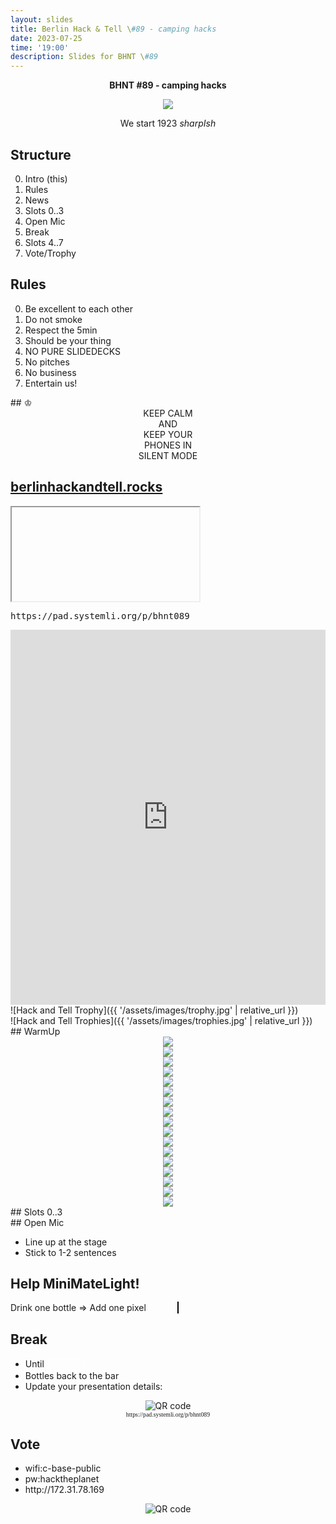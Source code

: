 ```yaml
---
layout: slides
title: Berlin Hack & Tell \#89 - camping hacks
date: 2023-07-25
time: '19:00'
description: Slides for BHNT \#89
---
```



<section>
<center><b> BHNT #89 - camping hacks</b><br/>

<img src="/assets/images/088/camp.jpg"/><br/>


We start 1923 *sharpIsh*
 </center>	
</section>

<section>
<h2>Structure</h2>

<ol start="0">
  <li>Intro (this)</li>
  <li>Rules</li>
  <li>News</li>
  <li>Slots 0..3</li>
  <li>Open Mic</li>
  <li>Break</li>
  <li>Slots 4..7</li>
  <li>Vote/Trophy</li>
</ol>

</section>

<section>
<h2>Rules</h2>

<ol start="0">
  <li>Be excellent to each other</li>
  <li>Do not smoke</li>
  <li>Respect the 5min</li>
  <li>Should be your thing</li>
  <li>NO PURE SLIDEDECKS</li>
  <li>No pitches</li>
  <li>No business</li>
  <li>Entertain us!</li>
</ol>
</section>

<section data-markdown>
## &#9812;
<center>
KEEP CALM</br>
AND</br>
KEEP YOUR</br>
PHONES IN</br>
SILENT MODE</br>
</center>
</section>

<section>
<h2><a href="https://berlinhackandtell.rocks/">berlinhackandtell.rocks</a></h2>
<iframe class="stretch" data-src="https://berlinhackandtell.rocks"></iframe>
</section>

<section>
<pre>https://pad.systemli.org/p/bhnt089</pre>
<iframe name="embed_readwrite" src="https://pad.systemli.org/p/bhnt089?showControls=false&showChat=false&showLineNumbers=true&useMonospaceFont=true" width="100%" height="600" frameborder="0" class="stretch"></iframe>
</section>

<section data-markdown>
![Hack and Tell Trophy]({{ '/assets/images/trophy.jpg' | relative_url }})
</section>

<section data-markdown>
![Hack and Tell Trophies]({{ '/assets/images/trophies.jpg' | relative_url }})
</section>

<section data-markdown>
## WarmUp
</section>

<section>
<center>
<img src="/assets/images/089/reddit.jpeg"/>
</center>
</section>


<section>
<center>
<img src="/assets/images/089/stackoverflow_out.jpeg"/>
</center>
</section>

<section>
<center>
<img src="/assets/images/089/twitter_out.png"/>
</center>
</section>


<section>
<center>
<img src="/assets/images/089/openai.jpeg"/>
</center>
</section>

<section>
<center>
<img src="/assets/images/089/ai_alignment.jpeg"/>
</center>
</section>

<section>
<center>
<img src="/assets/images/089/xai.jpeg"/>
</center>
</section>

<section>
<center>
<img src="/assets/images/089/gnosispay.png"/>
</center>
</section>

<section>
<center>
<img src="/assets/images/089/monopoly.jpeg"/>
</center>
</section>

<section>
<center>
<img src="/assets/images/089/ethprague.jpeg"/>
</center>
</section>

<section>
<center>
<img src="/assets/images/089/orb.jpeg"/>
</center>
</section>

<section>
<center>
<img src="/assets/images/089/ledger.jpeg"/>
</center>
</section>

<section>
<center>
<img src="/assets/images/089/vanmoof.png"/>
</center>
</section>


<section>
<center>
<img src="/assets/images/089/twitterx.jpeg"/>
</center>
</section>

<section>
<center>
<img src="/assets/images/089/mitnick.png"/>
</center>
</section>

<section>
<center>
<img src="/assets/images/089/protocolberg.png"/>
</center>
</section>

<section>
<center>
<img src="/assets/images/089/hardware_happy.png"/>
</center>
</section>

<section>
<center>
<img src="/assets/images/088/camp.jpg"/>
</center>
</section>

<section data-markdown>
## Slots 0..3
</section>

<section data-markdown>
## Open Mic

* Line up at the stage
* Stick to 1-2 sentences
</section>


<section>
<h2>Help MiniMateLight!</h2>
Drink one bottle => Add one pixel
<canvas id="bottles" width="800" height="320" style="border:1px solid black;margin:50px"></canvas>
<script>
    // Thanks Clujio https://stackoverflow.com/a/44488640/388127 CC BY-SA 3.0
    var canvas = document.getElementById('bottles');
    var context = canvas.getContext('2d');
    var sizeX = canvas.width / 40;
    var sizeY = canvas.height / 16;
    var total = 320;
    var count = 0;
    for (var j = 0; j < 16; j++) { // rows
        for (var i = 0; i < 40; i++) { // columns
            context.beginPath();
            context.arc(sizeX * (i+0.5), sizeY * (j+0.5), sizeX / Math.PI, 0, 2 * Math.PI, false);
            context.fillStyle = total > count ? 'green' : 'red';
            context.fill();
            count++;
        }
    }
</script>
</section>

<section>
<h2>Break</h2>

<ul>
<li>Until <input style="margin-left: 0.2em; font-size: 100%; width: 4em; border: 1px solid white; background-color: transparent; color: white; text-align: center;"></li>
<li>Bottles back to the bar</li>
<li>Update your presentation details:</li>
</ul>
<center>
<img src="http://api.qrserver.com/v1/create-qr-code/?color=000000&amp;bgcolor=FFFFFF&amp;data=http%3A%2F%2Fpad.systemli.org%2Fp%2Fbhnt0&amp;qzone=1&amp;margin=0&amp;size=300x300&amp;ecc=L" alt="QR code">
<div style="font-family: mono; font-size: 70%;">https://pad.systemli.org/p/bhnt089</div>
</center>
</section>

<section>
<h2>Vote</h2>

<ul>
<li>wifi:c-base-public</li>
<li>pw:hacktheplanet</li>
<li>http://172.31.78.169</li>
</ul>
<center>
<img src="http://api.qrserver.com/v1/create-qr-code/?color=000000&amp;bgcolor=FFFFFF&amp;data=http%3A%2F%2F172.31.78.169&amp;qzone=1&amp;margin=0&amp;size=400x400&amp;ecc=L" alt="QR code">
</center>
</section>
